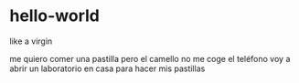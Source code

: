 # hello-world
like a virgin

me quiero comer una pastilla pero el camello no me coge el teléfono
voy a abrir un laboratorio en casa para hacer mis pastillas
